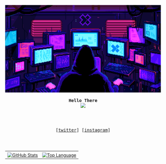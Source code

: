 <!-- Rxyhn's Aesthetic GitHub Profile -->
<div align="justify">

<!-- Profile -->
  <img src='https://github.com/juniorrestituyo/juniorrestituyo/blob/main/gif/pixel-jeff-matrix-s.gif'>
  <p align="center">
    <samp>
      <b>
        Hello There
      </b>
      <br>
        <image src="https://readme-typing-svg.herokuapp.com?font=Iosevka&size=16&color=6791c9&center=true&width=400&height=45&lines=I'm+Robert%2C+a+Software+Engineer+Student.">
      <br>
    </samp>
  </p>

<h2></h2><br>

<!-- Contact Me -->
<p align="center">
  <samp>
    [<a href="https://twitter.com/jrrestituyodev">twitter</a>]
    [<a href="https://instagram.com/juniorrestituyo">instagram</a>]
  </samp>
</p>

<h2></h2><br>

<!-- Github Stats -->
<div align="center">
  <table>
    <tr>
      <td><a href="#--------"><img height="137px" align="center" alt="GitHub Stats" src="https://github-readme-stats.vercel.app/api?username=juniorrestituyo&count_private=true&show_icons=true&include_all_commits=true&line_height=21&hide_border=true&theme=nord"/></a></td>
      <td><a href="#--------"><img height="137px" align="center" alt="Top Language" src="https://github-readme-stats.vercel.app/api/top-langs/?username=juniorrestituyo&layout=compact&line_height=21&hide_border=true&theme=nord"/></a></td>
    </tr>
  </table>
</div>

</details>
</div>

